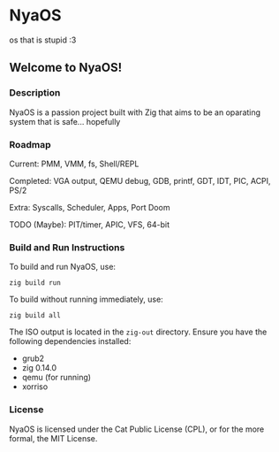 # NyaOS
os that is stupid :3

## Welcome to NyaOS!

### Description
NyaOS is a passion project built with Zig that aims to be an oparating system that is safe... hopefully

### Roadmap
Current: PMM, VMM, fs, Shell/REPL

Completed: VGA output, QEMU debug, GDB, printf, GDT, IDT, PIC, ACPI, PS/2

Extra: Syscalls, Scheduler, Apps, Port Doom

TODO (Maybe): PIT/timer, APIC, VFS, 64-bit

### Build and Run Instructions
To build and run NyaOS, use:
```
zig build run
```
To build without running immediately, use:
```
zig build all
```

The ISO output is located in the `zig-out` directory. Ensure you have the following dependencies installed:
- grub2
- zig 0.14.0
- qemu (for running)
- xorriso

### License
NyaOS is licensed under the Cat Public License (CPL), or for the more formal, the MIT License.
